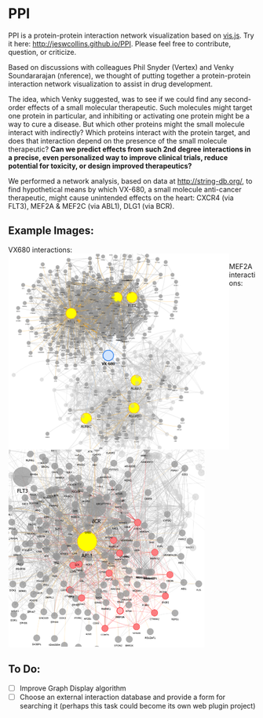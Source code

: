 # PPI
PPI is a protein-protein interaction network visualization based on [vis.js](http://visjs.org/). Try it here: http://jeswcollins.github.io/PPI. Please feel free to contribute, question, or criticize.

Based on discussions with colleagues Phil Snyder (Vertex) and Venky Soundararajan (nference), we thought of putting together a protein-protein interaction network visualization to assist in drug development. 

The idea, which Venky suggested, was to see if we could find any second-order effects of a small molecular therapeutic. Such molecules might target one protein in particular, and inhibiting or activating one protein might be a way to cure a disease. But which other proteins might the small molecule interact with indirectly? Which proteins interact with the protein target, and does that interaction depend on the presence of the small molecule therapeutic? **Can we predict effects from such 2nd degree interactions in a precise, even personalized way to improve clinical trials, reduce potential for toxicity, or design improved therapeutics?**

We performed a network analysis, based on data at http://string-db.org/, to find hypothetical means by which VX-680, a small molecule anti-cancer therapeutic, might cause unintended effects on the heart: CXCR4 (via FLT3), MEF2A & MEF2C (via ABL1), DLG1 (via BCR).

## Example Images:
VX680 interactions:<br>
<img src="images/vx680.png" style="float: left" width=450px/><br>
MEF2A interactions:<br>
<img src="images/MEF2A.png" width=400px/>



## To Do:
- [ ] Improve Graph Display algorithm
- [ ] Choose an external interaction database and provide a form for searching it (perhaps this task could become its own web plugin project)
